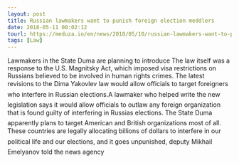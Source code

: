 ```yaml
---
layout: post
title: Russian lawmakers want to punish foreign election meddlers
date: 2018-05-11 00:02:12
tourl: https://meduza.io/en/news/2018/05/10/russian-lawmakers-want-to-punish-foreign-election-meddlers
tags: [Law]
---
```

Lawmakers in the State Duma are planning to introduce The law itself was a response to the U.S. Magnitsky Act, which imposed visa restrictions on Russians believed to be involved in human rights crimes. The latest revisions to the Dima Yakovlev law would allow officials to target foreigners who interfere in Russian elections.A lawmaker who helped write the new legislation says it would allow officials to outlaw any foreign organization that is found guilty of interfering in Russias elections. The State Duma apparently plans to target American and British organizations most of all. These countries are legally allocating billions of dollars to interfere in our political life and our elections, and it goes unpunished, deputy Mikhail Emelyanov told the news agency 